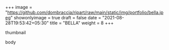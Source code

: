 +++
image = "https://github.com/dombraccia/ripart/raw/main/static/img/portfolio/bella.jpeg"
showonlyimage = true
draft = false
date = "2021-08-28T19:53:42+05:30"
title = "BELLA"
weight = 8
+++

thumbnail

<!--more-->

body


